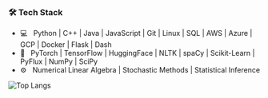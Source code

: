 <h3>🛠 Tech Stack</h3>

- 💻 &nbsp; Python | C++ | Java | JavaScript | Git | Linux | SQL | AWS | Azure | GCP | Docker | Flask | Dash
- 🤖 &nbsp; PyTorch | TensorFlow | HuggingFace | NLTK | spaCy | Scikit-Learn | PyFlux | NumPy | SciPy
- ⚙️ &nbsp; Numerical Linear Algebra | Stochastic Methods | Statistical Inference
 
![Top Langs](https://github-readme-stats.vercel.app/api/top-langs/?username=tlemenestrel&layout=compact&langs_count=5&hide=jupyter%20notebook&exclude_repo=tlemenestrel.github.io)   
